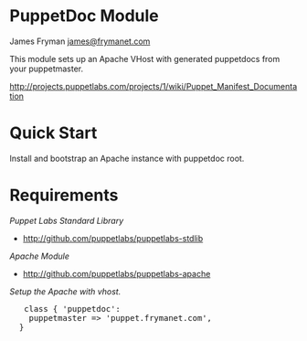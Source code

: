 # PuppetDoc Module

James Fryman <james@frymanet.com>

This module sets up an Apache VHost with generated puppetdocs from your puppetmaster.

http://projects.puppetlabs.com/projects/1/wiki/Puppet_Manifest_Documentation

# Quick Start

Install and bootstrap an Apache instance with puppetdoc root.

# Requirements
_Puppet Labs Standard Library_
- http://github.com/puppetlabs/puppetlabs-stdlib

_Apache Module_
- http://github.com/puppetlabs/puppetlabs-apache

*Setup the Apache with vhost.*
<pre>
   class { 'puppetdoc':
    puppetmaster => 'puppet.frymanet.com',
  }
</pre>


